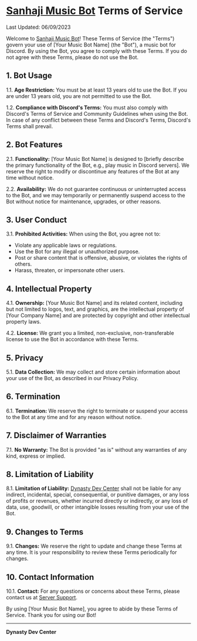 # [Sanhaji Music Bot](https://discord.com/api/oauth2/authorize?client_id=1141088125419008108&permissions=8&scope=bot) Terms of Service

Last Updated: 06/09/2023

Welcome to [Sanhaji Music Bot](https://discord.com/api/oauth2/authorize?client_id=1141088125419008108&permissions=8&scope=bot)! These Terms of Service (the "Terms") govern your use of [Your Music Bot Name] (the "Bot"), a music bot for Discord. By using the Bot, you agree to comply with these Terms. If you do not agree with these Terms, please do not use the Bot.

## 1. Bot Usage

1.1. **Age Restriction:** You must be at least 13 years old to use the Bot. If you are under 13 years old, you are not permitted to use the Bot.

1.2. **Compliance with Discord's Terms:** You must also comply with Discord's Terms of Service and Community Guidelines when using the Bot. In case of any conflict between these Terms and Discord's Terms, Discord's Terms shall prevail.

## 2. Bot Features

2.1. **Functionality:** [Your Music Bot Name] is designed to [briefly describe the primary functionality of the Bot, e.g., play music in Discord servers]. We reserve the right to modify or discontinue any features of the Bot at any time without notice.

2.2. **Availability:** We do not guarantee continuous or uninterrupted access to the Bot, and we may temporarily or permanently suspend access to the Bot without notice for maintenance, upgrades, or other reasons.

## 3. User Conduct

3.1. **Prohibited Activities:** When using the Bot, you agree not to:
   - Violate any applicable laws or regulations.
   - Use the Bot for any illegal or unauthorized purpose.
   - Post or share content that is offensive, abusive, or violates the rights of others.
   - Harass, threaten, or impersonate other users.

## 4. Intellectual Property

4.1. **Ownership:** [Your Music Bot Name] and its related content, including but not limited to logos, text, and graphics, are the intellectual property of [Your Company Name] and are protected by copyright and other intellectual property laws.

4.2. **License:** We grant you a limited, non-exclusive, non-transferable license to use the Bot in accordance with these Terms.

## 5. Privacy

5.1. **Data Collection:** We may collect and store certain information about your use of the Bot, as described in our Privacy Policy.

## 6. Termination

6.1. **Termination:** We reserve the right to terminate or suspend your access to the Bot at any time and for any reason without notice.

## 7. Disclaimer of Warranties

7.1. **No Warranty:** The Bot is provided "as is" without any warranties of any kind, express or implied.

## 8. Limitation of Liability

8.1. **Limitation of Liability:** [Dynasty Dev Center](https://discord.gg/5sWatSkSCY) shall not be liable for any indirect, incidental, special, consequential, or punitive damages, or any loss of profits or revenues, whether incurred directly or indirectly, or any loss of data, use, goodwill, or other intangible losses resulting from your use of the Bot.

## 9. Changes to Terms

9.1. **Changes:** We reserve the right to update and change these Terms at any time. It is your responsibility to review these Terms periodically for changes.

## 10. Contact Information

10.1. **Contact:** For any questions or concerns about these Terms, please contact us at [Server Support](https://discord.gg/5sWatSkSCY).

By using [Your Music Bot Name], you agree to abide by these Terms of Service. Thank you for using our Bot!

---

**Dynasty Dev Center**

